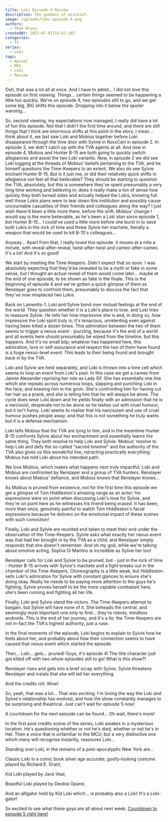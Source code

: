 ```yaml
---
title: Loki Episode 4 Review
description: The goddess of mischief.
image: /uploads/loki-episode-4.png
authors:
  - Thom Bruce
createdAt: 2021-07-01T15:41:18Z
categories:
  - TV
series:
  - Loki
tags:
  - Marvel
  - MCU
  - Loki
  - Review
---
```


Ooh, that was a lot all at once. And I have to admit... I did not love this episode on first viewing. Things... certain things seemed to be happening a little too quickly. We're on episode 4, two episodes still to go, and we get some big, BIG shifts this episode. Dropping into it below the spoiler warning...

<spoiler-warning>
<template>
<ul>
<li>Spoilers for Loki Episode 4</li>
</ul>
</template>
</spoiler-warning>

So, second viewing, my expectations now managed, I really did have a lot of fun this episode. Not that I didn't the first time around, and there are still things that I think are enormous shifts at this point in the story. I mean... think about it, we last saw Loki and Mobius together before Loki disappeared through the time door with Sylvie in RoxxCart in episode 2. In episode 3, we didn't catch up with the TVA agents at all. And now in episode 4, Mobius and Hunter B-15 are both going to quickly switch allegiances and assist the two Loki variants. Now, in episode 2 we did see Loki tugging at the threads of Mobius' beliefs pertaining to the TVA, and he himself questions the Time-Keepers to an extent. We also do see Sylvie enchant Hunter B-15. But is it just me, or did their relatively quick shifts in allegiance not feel all that believable? They should be starting to question the TVA, absolutely, but this is somewhere they've spent presumably a very long time working and believing in; does it really make a ton of sense how quickly they both turned sides and actually helped the Lokis, knowing full well those Lokis plans were to tear down this institution and possibly cause uncountable casualties of their friends and colleagues along the way? I just wish there'd been a little more there, before the shift. Mobius' change I would say is the more believable, as he's been a Loki stan since episode 1, but Hunter B-15... I could've used a little more before she burst in to save both Lokis in the nick of time and threw Sylvie her machete, literally a weapon that would be used to kill B-15's colleagues...

Anyway... Apart from that, I really loved this episode. It moves at a mile a minute, with reveal-after-reveal, twist-after-twist and cameo-after-cameo. It's a lot! And it's so good!

We start by meeting the Time-Keepers. Didn't expect that so soon. I was absolutely expecting that they'd be revealed to be a myth or fake in some sense, but I thought an actual reveal of them would come later... maybe at the end of one episode, to be shown as fake in the finale. This is the beginning of episode 4 and we've gotten a quick glimpse of them as Renslayer goes to confront them, presumably to discuss the fact that they've now misplaced two Lokis.

Back on Lamentis-1, Loki and Sylvie bond over mutual feelings at the end of the world. They question whether it is a Loki's place to lose, and Loki tries to reassure Sylvie. He tells her how impressive she is and, in doing so, how impressive the Loki spirit truly is; it's tenacious, unrelenting even against having been killed a dozen times. This admiration between the two of them seems to trigger a nexus event - puzzling, because it's the end of a world and all events here should presumably be wiped from the timeline, but this happens. And it's no small blip; whatever has happened here, this admiration, love or self-assurance and respect the two of them have found is a huge nexus-level event. This leads to their being found and brought back in by the TVA.

Loki and Sylvie are held separately, and Loki is thrown into a time cell which seems to loop an event from Loki's past. In this case we get a cameo from Jaimie Alexander reprising her role as Lady Sif. She has essentially one line which she repeats across numerous loops, slapping and punching Loki in the face, and kneeing him in the groin. She's confronting him for having cut her hair as a prank, and she is telling him that he will always be alone. The cycle does wear Loki down and he yields finally with an admission that he is a narcissist, desperate not to be alone so he lashes out with cruel humour, but it isn't funny. Loki seems to realise that his narcissism and use of cruel humour pushes people away, and that this is not something he truly wants but it is a defense mechanism.

Loki tells Mobius that the TVA are lying to him, and in the meantime Hunter B-15 confronts Sylvie about her enchantment and essentially learns the same thing. They both resolve to help Loki and Sylvie. Mobius' resolve to help Loki and defy the so-called "sacred timeline" and the authority of the TVA also gives us this wonderful line, retracting practically everything Mobius has told Loki about his intended path:

<fountain-screenplay>
<template>
MOBIUS
You could be whoever, whatever you wanna be, even someone good. I mean, just in case anyone ever told you different.
</template>
</fountain-screenplay>

We love Mobius, which makes what happens next truly impactful. Loki and Mobius are confronted by Renslayer and a group of TVA hunters. Renslayer knows about Mobius' defiance, and Mobius knows that Renslayer knows...

<fountain-screenplay>
<template>
MOBIUS
You know where I'd go if I could go anywhere? Wherever it is I'm really from, and wherever I had a life before the TVA came along? Maybe I had a jet ski. That's what I'd like to do. Just riding around on my jet ski.

RENSLAYER
Prune him.
</template>
</fountain-screenplay>

As Mobius is pruned from existence, not for the first time this episode we get a glimpse of Tom Hiddleston's amazing range as an actor; his expressions were on point when discussing Loki's love for Sylvie, and they're on point here as he witnesses his friend being erased. It has been, more than once, genuinely painful to watch Tom Hiddleston's facial expressions because he delivers on the emotional impact of these scenes with such conviction!

Finally, Loki and Sylvie are reunited and taken to meet their end under the observation of the Time-Keepers. Sylvie asks what exactly her nexus event was that had her brought in by the TVA as a child, and Renslayer simply responds that she doesn't remember. And oh my god, while we're talking about emotive acting, Sophia Di Martino is incredible as Sylvie her too!

Renslayer calls for Loki and Sylvie to be pruned, but - just in the nick of time - Hunter B-15 arrives with Sylvie's machete and a fight breaks out in the chamber of the Time-Keepers. Choreography is a little weak, but Hiddleston sells Loki's admiration for Sylvie with constant glances to ensure she's doing okay. Really he needs to be paying more attention to the guys he's fighting; Sylvie proves herself to be the more capable combatant here, she's been running and fighting all her life.

Finally, Loki and Sylvie stand the victors. The Time-Keepers attempt to bargain, but Sylvie will have none of it. She beheads the central, and seemingly most important one only to find... they're robots; mindless androids. This is the end of her journey, and it's a lie; the Time-Keepers are not in-fact the TVA's highest authority, just a ruse.

In the final moments of the episode, Loki begins to explain to Sylvie how he feels about her, and probably about how their connection seems to have caused that nexus event which started the episode.

<fountain-screenplay>
<template>
LOKI
Sylvie.

SYLVIE
Not another pep talk, please.

LOKI
No, I have to tell you something. We will figure this out.

SYLVIE
How do you know that?

LOKI
Because, uh... Well, back on Lamentis... This is new for me. Um...

SYLVIE
What?

LOKI places his hands on SYLVIE's shoulders.

SYLVIE
What is it?
</template>
</fountain-screenplay>

Then... Loki... gets... pruned! Guys, it's episode 4! The title character just got killed off with two whole episodes still to go! What is this show?!

Renslayer rises and gets into a brief scrap with Sylvie. Sylvie threatens Renslayer and insists that she will tell her everything.

And the credits roll. Wow!

So, yeah, that was a lot... That was exciting. I'm loving the way the Loki and Sylvie's relationship has evolved, and how the show constantly manages to be surprising and theatrical. Just can't wait for episode 5 now!

A countdown for the next episode can be found... Oh wait, there's more!

<spoiler-warning>
<template>
<ul>
<li>Spoilers for Loki Episode 4 Post Credits Scene</li>
</ul>
</template>
</spoiler-warning>

In the first post credits scene of the series, Loki awakes in a mysterious location. He's questioning whether or not he's died, whether or not he's in Hel. Then a voice that is unfamiliar to the MCU, but a very distinctive one which many will recognise instantly, reassures Loki...

<fountain-screenplay>
<template>
VOICE
Not yet. But you will be unless you come with us.
</template>
</fountain-screenplay>

Standing over Loki, in the remains of a post-apocalyptic New York are...

Classic Loki in a comic book silver age accurate, goofy-looking costume played by Richard E. Grant,

Kid Loki played by Jack Veal,

Boastful Loki played by Deobia Oparei,

And an alligator held by Kid Loki which... is probably also a Loki! It's a Loki-gator!

So excited to see what these guys are all about next week. [Countdown to episode 5 right here!](/releases/loki-episode-5)

<nuxt-img src='/uploads/the-variants.png' sizes='xs:320px sm:640px md:768px'></nuxt-img>